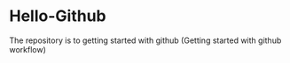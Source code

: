 # Hello-Github
The repository is to getting started with github (Getting started with github workflow)
